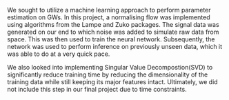 We sought to utilize a machine learning approach to perform parameter estimation on GWs. In this project, a normalising flow was implemented using algorithms from the Lampe and Zuko packages. The signal data was generated on our end to which noise was added to simulate raw data from space. This was then used to train the neural network. Subsequently, the network was used to perform inference on previously unseen data, which it was able to do at a very quick pace.

We also looked into implementing Singular Value Decompostion(SVD) to significantly reduce training time by reducing the dimensionality of the training data while still keeping its major features intact. Ultimately, we did not include this step in our final project due to time constraints.
